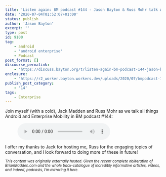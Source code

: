 ```yaml
---
title: 'Listen again: BM podcast #144 - Jason Bayton & Russ Mohr talk Android!'
date: '2020-07-04T01:52:07+01:00'
status: publish
author: 'Jason Bayton'
excerpt: ''
type: post
id: 9100
tag:
    - android
    - 'android enterprise'
    - Podcast
post_format: []
discourse_permalink:
    - 'https://discuss.bayton.org/t/listen-again-bm-podcast-144-jason-bayton-russ-mohr-talk-android/379'
enclosure:
    - "https://r2_worker.bayton.workers.dev/uploads/2020/07/bmpodcast-144-110819.mp3"
publish_post_category:
    - '14'
tags:
    - Enterprise
---
```

Join myself (with a cold), Jack Madden and Russ Mohr as we talk all things Android and Enterprise Mobility in BM podcast #144:

<figure class="wp-block-audio"><audio controls="" src="/https://r2_worker.bayton.workers.dev/uploads/2020/07/bmpodcast-144-110819.mp3"></audio><figcaption> </figcaption></figure>I offer my thanks to Jack for hosting me, Russ for the engaging topics of conversation, and I look forward to doing more of these in future!

*<small>This content was originally externally hosted. Given the recent complete obliteration of BrianMadden.com and the whole back-catalogue of incredibly informative articles, videos, and indeed, podcasts, I’m mirroring it here.</small>*